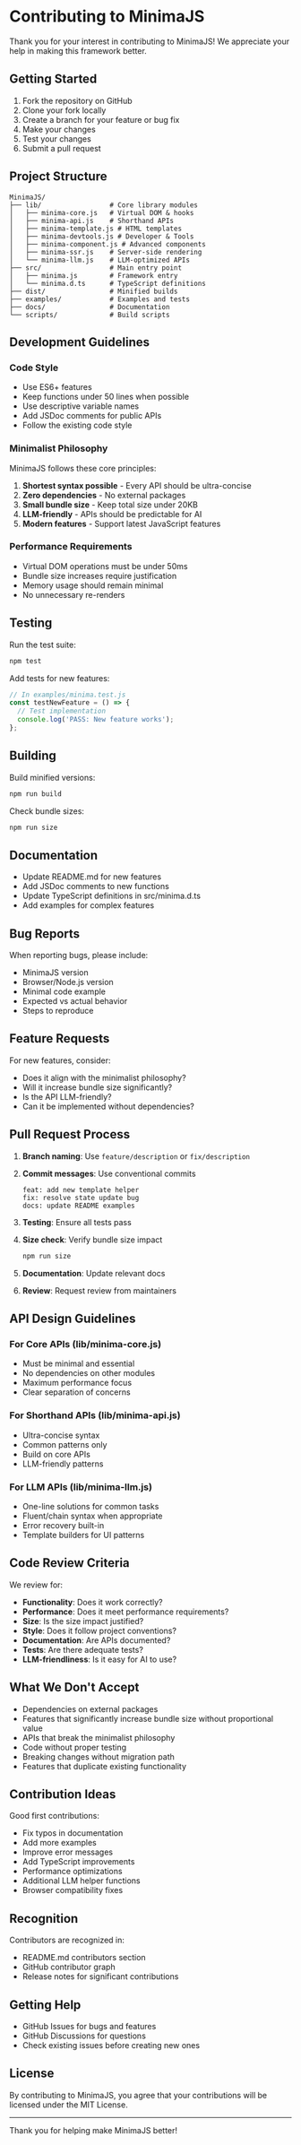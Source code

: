 # Contributing to MinimaJS

Thank you for your interest in contributing to MinimaJS! We appreciate your help in making this framework better.

## Getting Started

1. Fork the repository on GitHub
2. Clone your fork locally
3. Create a branch for your feature or bug fix
4. Make your changes
5. Test your changes
6. Submit a pull request

## Project Structure

```
MinimaJS/
├── lib/                 # Core library modules
│   ├── minima-core.js   # Virtual DOM & hooks
│   ├── minima-api.js    # Shorthand APIs  
│   ├── minima-template.js # HTML templates
│   ├── minima-devtools.js # Developer & Tools
│   ├── minima-component.js # Advanced components
│   ├── minima-ssr.js    # Server-side rendering
│   └── minima-llm.js    # LLM-optimized APIs
├── src/                 # Main entry point
│   ├── minima.js        # Framework entry
│   └── minima.d.ts      # TypeScript definitions
├── dist/                # Minified builds
├── examples/            # Examples and tests
├── docs/                # Documentation
└── scripts/             # Build scripts
```

## Development Guidelines

### Code Style

- Use ES6+ features
- Keep functions under 50 lines when possible  
- Use descriptive variable names
- Add JSDoc comments for public APIs
- Follow the existing code style

### Minimalist Philosophy

MinimaJS follows these core principles:

1. **Shortest syntax possible** - Every API should be ultra-concise
2. **Zero dependencies** - No external packages
3. **Small bundle size** - Keep total size under 20KB
4. **LLM-friendly** - APIs should be predictable for AI
5. **Modern features** - Support latest JavaScript features

### Performance Requirements

- Virtual DOM operations must be under 50ms
- Bundle size increases require justification
- Memory usage should remain minimal
- No unnecessary re-renders

## Testing

Run the test suite:

```bash
npm test
```

Add tests for new features:

```javascript
// In examples/minima.test.js
const testNewFeature = () => {
  // Test implementation
  console.log('PASS: New feature works');
};
```

## Building

Build minified versions:

```bash
npm run build
```

Check bundle sizes:

```bash
npm run size
```

## Documentation

- Update README.md for new features
- Add JSDoc comments to new functions
- Update TypeScript definitions in src/minima.d.ts
- Add examples for complex features

## Bug Reports

When reporting bugs, please include:

- MinimaJS version
- Browser/Node.js version  
- Minimal code example
- Expected vs actual behavior
- Steps to reproduce

## Feature Requests  

For new features, consider:

- Does it align with the minimalist philosophy?
- Will it increase bundle size significantly?
- Is the API LLM-friendly?
- Can it be implemented without dependencies?

## Pull Request Process

1. **Branch naming**: Use `feature/description` or `fix/description`

2. **Commit messages**: Use conventional commits
   ```
   feat: add new template helper
   fix: resolve state update bug  
   docs: update README examples
   ```

3. **Testing**: Ensure all tests pass

4. **Size check**: Verify bundle size impact
   ```bash
   npm run size
   ```

5. **Documentation**: Update relevant docs

6. **Review**: Request review from maintainers

## API Design Guidelines

### For Core APIs (lib/minima-core.js)

- Must be minimal and essential
- No dependencies on other modules
- Maximum performance focus
- Clear separation of concerns

### For Shorthand APIs (lib/minima-api.js)

- Ultra-concise syntax
- Common patterns only
- Build on core APIs
- LLM-friendly patterns

### For LLM APIs (lib/minima-llm.js)

- One-line solutions for common tasks
- Fluent/chain syntax when appropriate  
- Error recovery built-in
- Template builders for UI patterns

## Code Review Criteria

We review for:

- **Functionality**: Does it work correctly?
- **Performance**: Does it meet performance requirements?
- **Size**: Is the size impact justified?
- **Style**: Does it follow project conventions?
- **Documentation**: Are APIs documented?
- **Tests**: Are there adequate tests?
- **LLM-friendliness**: Is it easy for AI to use?

## What We Don't Accept

- Dependencies on external packages
- Features that significantly increase bundle size without proportional value
- APIs that break the minimalist philosophy
- Code without proper testing
- Breaking changes without migration path
- Features that duplicate existing functionality

## Contribution Ideas

Good first contributions:

- Fix typos in documentation
- Add more examples
- Improve error messages  
- Add TypeScript improvements
- Performance optimizations
- Additional LLM helper functions
- Browser compatibility fixes

## Recognition

Contributors are recognized in:

- README.md contributors section
- GitHub contributor graph
- Release notes for significant contributions

## Getting Help

- GitHub Issues for bugs and features
- GitHub Discussions for questions
- Check existing issues before creating new ones

## License

By contributing to MinimaJS, you agree that your contributions will be licensed under the MIT License.

---

Thank you for helping make MinimaJS better!
